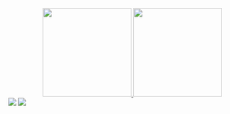 
<div align="center">
  <a href="https://github.com/carlasouz">
  <img height="180em" src="https://github-readme-stats.vercel.app/api?username=carlasouz&show_icons=true&theme=dracula&include_all_commits=true&count_private=true"/>
  <img height="180em" src="https://github-readme-stats.vercel.app/api/top-langs/?username=carlasouz&layout=compact&langs_count=7&theme=dracula"/>
</div>

<div  ign="center">
  <a href="mailto:caah.s.sampaio@gamil.com"><img src="https://img.shields.io/badge/Gmail-D14836?style=for-the-badge&logo=gmail&logoColor=white" target="_blank"></a>
  <a href="https://www.linkedin.com/in/wilsa-carla-souza-sampaio-427641174/"><img src="https://img.shields.io/badge/LinkedIn-0077B5?style=for-the-badge&logo=linkedin&logoColor=white" target="_blank"><a/>
</div>
